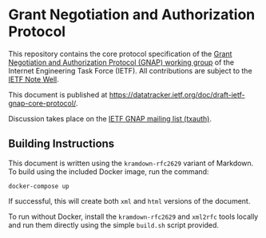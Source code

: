# Grant Negotiation and Authorization Protocol

This repository contains the core protocol specification of the
[Grant Negotiation and Authorization Protocol (GNAP) working group](https://datatracker.ietf.org/wg/gnap/about/)
of the Internet Engineering Task Force (IETF). All contributions
are subject to the [IETF Note Well](https://www.ietf.org/about/note-well/). 

This document is published at <https://datatracker.ietf.org/doc/draft-ietf-gnap-core-protocol/>.

Discussion takes place on the [IETF GNAP mailing list (txauth)](https://www.ietf.org/mailman/listinfo/txauth).

## Building Instructions

This document is written using the `kramdown-rfc2629` variant of Markdown. To build using the included Docker image,
run the command:

```
docker-compose up
```

If successful, this will create both `xml` and `html` versions of the document. 

To run without Docker, install the `kramdown-rfc2629` and `xml2rfc` tools locally and run them directly using 
the simple `build.sh` script provided.